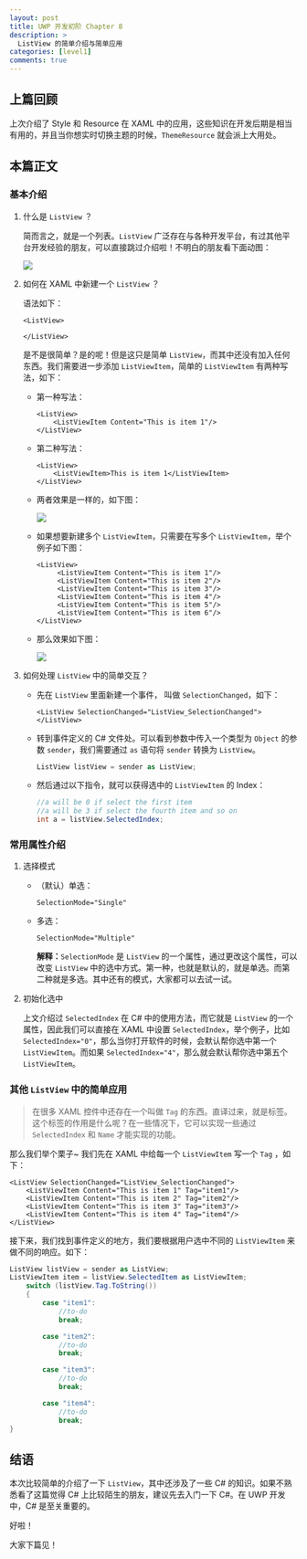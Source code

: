 ```yaml
---
layout: post
title: UWP 开发初阶 Chapter 8
description: >
  ListView 的简单介绍与简单应用
categories: [level1]
comments: true
---
```


## 上篇回顾

上次介绍了 Style 和 Resource 在 XAML 中的应用，这些知识在开发后期是相当有用的，并且当你想实时切换主题的时候，`ThemeResource` 就会派上大用处。

## 本篇正文

### 基本介绍

1. 什么是 `ListView` ？

   简而言之，就是一个列表。`ListView` 广泛存在与各种开发平台，有过其他平台开发经验的朋友，可以直接跳过介绍啦！不明白的朋友看下面动图：

   ![][img1]

2. 如何在 XAML 中新建一个 `ListView` ？

   语法如下：

   ``` xaml
   <ListView>
   
   </ListView>
   ```

   是不是很简单？是的呢！但是这只是简单 `ListView`，而其中还没有加入任何东西。我们需要进一步添加 `ListViewItem`，简单的 `ListViewItem` 有两种写法，如下：

   * 第一种写法：

     ``` xaml
     <ListView>
         <ListViewItem Content="This is item 1"/>
     </ListView>
     ```

   * 第二种写法：

     ``` xaml
     <ListView>
         <ListViewItem>This is item 1</ListViewItem>
     </ListView>
     ```

   * 两者效果是一样的，如下图：

     ![][img2]

   * 如果想要新建多个 `ListViewItem`，只需要在写多个 `ListViewItem`，举个例子如下图：

     ``` xaml
     <ListView>
          <ListViewItem Content="This is item 1"/>
          <ListViewItem Content="This is item 2"/>
          <ListViewItem Content="This is item 3"/>
          <ListViewItem Content="This is item 4"/>
          <ListViewItem Content="This is item 5"/>
          <ListViewItem Content="This is item 6"/>
     </ListView>
     ```

   * 那么效果如下图：

     ![][img3]

3. 如何处理 `ListView` 中的简单交互？

   * 先在 `ListView` 里面新建一个事件， 叫做 `SelectionChanged`，如下：

     ``` xaml
     <ListView SelectionChanged="ListView_SelectionChanged">
     </ListView>
     ```

   * 转到事件定义的 C# 文件处。可以看到参数中传入一个类型为 `Object` 的参数 `sender`，我们需要通过 `as` 语句将 `sender` 转换为 `ListView`。

     ``` c#
     ListView listView = sender as ListView;
     ```

   * 然后通过以下指令，就可以获得选中的 `ListViewItem` 的 Index：

     ``` c#
     //a will be 0 if select the first item
     //a will be 3 if select the fourth item and so on
     int a = listView.SelectedIndex;
     ```

### 常用属性介绍

1. 选择模式

   * （默认）单选：

     ``` xaml
     SelectionMode="Single"
     ```

   * 多选：

     ``` xaml
     SelectionMode="Multiple"
     ```

     **解释：**`SelectionMode` 是 `ListView` 的一个属性，通过更改这个属性，可以改变 `ListView` 中的选中方式。第一种，也就是默认的，就是单选。而第二种就是多选。其中还有的模式，大家都可以去试一试。

2. 初始化选中

   上文介绍过 `SelectedIndex` 在 C# 中的使用方法，而它就是 `ListView` 的一个属性，因此我们可以直接在 XAML 中设置 `SelectedIndex`，举个例子，比如 `SelectedIndex="0"`，那么当你打开软件的时候，会默认帮你选中第一个 `ListViewItem`。而如果 `SelectedIndex="4"`，那么就会默认帮你选中第五个 `ListViewItem`。

### 其他 `ListView` 中的简单应用

> 在很多 XAML 控件中还存在一个叫做 `Tag` 的东西。直译过来，就是标签。这个标签的作用是什么呢？在一些情况下，它可以实现一些通过 `SelectedIndex` 和 `Name` 才能实现的功能。

那么我们举个栗子~ 我们先在 XAML 中给每一个 `ListViewItem` 写一个 `Tag` ，如下：

``` xaml
<ListView SelectionChanged="ListView_SelectionChanged">
    <ListViewItem Content="This is item 1" Tag="item1"/>
    <ListViewItem Content="This is item 2" Tag="item2"/>
    <ListViewItem Content="This is item 3" Tag="item3"/>
    <ListViewItem Content="This is item 4" Tag="item4"/>
</ListView>
```

接下来，我们找到事件定义的地方，我们要根据用户选中不同的 `ListViewItem` 来做不同的响应。如下：

``` c#
ListView listView = sender as ListView;
ListViewItem item = listView.SelectedItem as ListViewItem;
	switch (listView.Tag.ToString())
    {
    	case "item1":
         	//to-do
            break;

		case "item2":
          	//to-do
         	break;

     	case "item3":
          	//to-do
          	break;

     	case "item4":
          	//to-do
          	break;
}
```

## 结语

本次比较简单的介绍了一下 `ListView`，其中还涉及了一些 C# 的知识。如果不熟悉看了这篇觉得 C# 上比较陌生的朋友，建议先去入门一下 C#。在 UWP 开发中，C# 是至关重要的。



好啦！

大家下篇见！



[img1]: https://rawgit.com/totoroyyb/UWP-Develop-Tutorial/master/pic/level1/chapter8/1.gif
[img2]: https://rawgit.com/totoroyyb/UWP-Develop-Tutorial/master/pic/level1/chapter8/2.png
[img3]: https://rawgit.com/totoroyyb/UWP-Develop-Tutorial/master/pic/level1/chapter8/3.png
